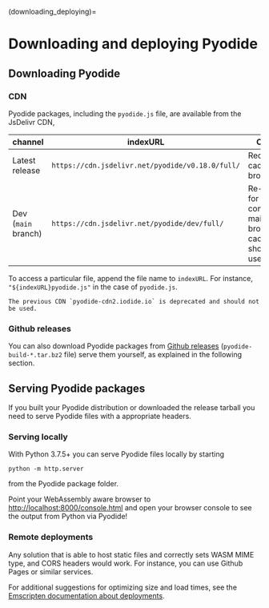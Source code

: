 (downloading_deploying)=

# Downloading and deploying Pyodide

## Downloading Pyodide

### CDN

Pyodide packages, including the `pyodide.js` file, are available from the JsDelivr CDN,

| channel             | indexURL                                         | Comments                                                                                 | REPL                                               |
| ------------------- | ------------------------------------------------ | ---------------------------------------------------------------------------------------- | -------------------------------------------------- |
| Latest release      | `https://cdn.jsdelivr.net/pyodide/v0.18.0/full/` | Recommended, cached by the browser                                                       | [link](https://pyodide.org/en/stable/console.html) |
| Dev (`main` branch) | `https://cdn.jsdelivr.net/pyodide/dev/full/`     | Re-deployed for each commit on main, no browser caching, should only be used for testing | [link](https://pyodide.org/en/latest/console.html) |

To access a particular file, append the file name to `indexURL`. For instance,
`"${indexURL}pyodide.js"` in the case of `pyodide.js`.

```{warning}
The previous CDN `pyodide-cdn2.iodide.io` is deprecated and should not be used.
```

### Github releases

You can also download Pyodide packages from [Github
releases](https://github.com/pyodide/pyodide/releases)
(`pyodide-build-*.tar.bz2` file) serve them yourself, as explained in the
following section.

## Serving Pyodide packages

If you built your Pyodide distribution or downloaded the release tarball
you need to serve Pyodide files with a appropriate headers.

### Serving locally

With Python 3.7.5+ you can serve Pyodide files locally by starting

```
python -m http.server
```

from the Pyodide package folder.

Point your WebAssembly aware browser to
[http://localhost:8000/console.html](http://localhost:8000/console.html) and open
your browser console to see the output from Python via Pyodide!

### Remote deployments

Any solution that is able to host static files and correctly sets WASM
MIME type, and CORS headers would work. For instance, you can use Github Pages
or similar services.

For additional suggestions for optimizing size and load times, see the [Emscripten
documentation about deployments](https://emscripten.org/docs/compiling/Deploying-Pages.html).
